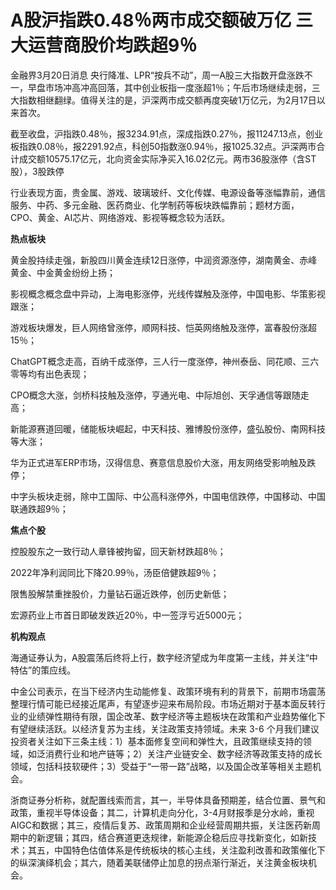 # A股沪指跌0.48％两市成交额破万亿 三大运营商股价均跌超9％

金融界3月20日消息
央行降准、LPR“按兵不动”，周一A股三大指数开盘涨跌不一，早盘市场冲高冲高回落，其中创业板指一度涨超1％；午后市场继续走弱，三大指数相继翻绿。值得关注的是，沪深两市成交额再度突破1万亿元，为2月17日以来首次。

截至收盘，沪指跌0.48％，报3234.91点，深成指跌0.27％，报11247.13点，创业板指跌0.08％，报2291.92点，科创50指数涨0.94％，报1025.32点。沪深两市合计成交额10575.17亿元，北向资金实际净买入16.02亿元。两市36股涨停（含ST股），3股跌停

行业表现方面，贵金属、游戏、玻璃玻纤、文化传媒、电源设备等涨幅靠前，通信服务、中药、多元金融、医药商业、化学制药等板块跌幅靠前；题材方面，CPO、黄金、AI芯片、网络游戏、影视等概念较为活跃。

**热点板块**

黄金股持续走强，新股四川黄金连续12日涨停，中润资源涨停，湖南黄金、赤峰黄金、中金黄金纷纷上扬；

影视概念概念盘中异动，上海电影涨停，光线传媒触及涨停，中国电影、华策影视跟涨；

游戏板块爆发，巨人网络曾涨停，顺网科技、恺英网络触及涨停，富春股份涨超15％；

ChatGPT概念走高，百纳千成涨停，三人行一度涨停，神州泰岳、同花顺、三六零等均有出色表现；

CPO概念大涨，剑桥科技触及涨停，亨通光电、中际旭创、天孚通信等跟随走高；

新能源赛道回暖，储能板块崛起，中天科技、雅博股份涨停，盛弘股份、南网科技等大涨；

华为正式进军ERP市场，汉得信息、赛意信息股价大涨，用友网络受影响触及跌停；

中字头板块走弱，除中工国际、中公高科涨停外，中国电信跌停，中国移动、中国联通跌超9％；

**焦点个股**

控股股东之一致行动人章锋被拘留，回天新材跌超8％；

2022年净利润同比下降20.99％，汤臣倍健跌超9％；

限售股解禁重挫股价，力量钻石逼近跌停，创历史新低；

宏源药业上市首日即破发跌近20％，中一签浮亏近5000元；

**机构观点**

海通证券认为，A股震荡后终将上行，数字经济望成为年度第一主线，并关注“中特估”的策应线。

中金公司表示，在当下经济内生动能修复、政策环境有利的背景下，前期市场震荡整理行情可能已经接近尾声，有望逐步迎来布局阶段。市场近期对于基本面反转行业的业绩弹性期待有限，国企改革、数字经济等主题板块在政策和产业趋势催化下有望继续活跃。以经济复苏为主线，关注政策支持领域。未来
3-6
个月我们建议投资者关注如下三条主线：1）基本面修复空间和弹性大，且政策继续支持的领域，如泛消费行业和地产链等；2）关注产业链安全、数字经济等政策支持的成长领域，包括科技软硬件；3）受益于“一带一路”战略，以及国企改革等相关主题机会。

浙商证券分析称，就配置线索而言，其一，半导体具备预期差，结合位置、景气和政策，重视半导体设备；其二，计算机走向分化，3-4月财报季是分水岭，重视AIGC和数据；其三，疫情后复苏、政策周期和企业经营周期共振，关注医药新周期中的新逻辑；其四，结合赛道更迭规律，新能源企稳后应寻找新变化，如新技术；其五，中国特色估值体系是传统板块的核心主线，关注盈利改善和政策催化下的纵深演绎机会；其六，随着美联储停止加息的拐点渐行渐近，关注黄金板块机会。


